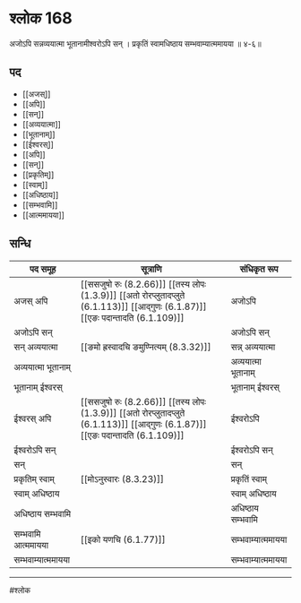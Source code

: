 # श्लोक 168

अजोऽपि सन्नव्ययात्मा भूतानामीश्वरोऽपि सन् ।
प्रकृतिं स्वामधिष्ठाय सम्भवाम्यात्ममायया ॥ ४-६॥


## पद 

- [[अजस्]]
- [[अपि]]
- [[सन्]]
- [[अव्ययात्मा]]
- [[भूतानाम्]]
- [[ईश्वरस्]]
- [[अपि]]
- [[सन्]]
- [[प्रकृतिम्]]
- [[स्वाम्]]
- [[अधिष्ठाय]]
- [[सम्भवामि]]
- [[आत्ममायया]]

## सन्धि

| पद समूह | सूत्राणि | संधिकृत रूप |
| ----- | ----- | ----- |
| अजस् अपि |  [[ससजुषो रुः (8.2.66)]] [[तस्य लोपः (1.3.9)]] [[अतो रोरप्लुतादप्लुते (6.1.113)]] [[आद्गुणः (6.1.87)]] [[एङः पदान्तादति (6.1.109)]] | अजोऽपि |
| अजोऽपि सन् |  | अजोऽपि सन् |
| सन् अव्ययात्मा |  [[ङमो ह्रस्वादचि ङमुण्नित्यम् (8.3.32)]] | सन्न् अव्ययात्मा |
| अव्ययात्मा भूतानाम् |  | अव्ययात्मा भूतानाम् |
| भूतानाम् ईश्वरस् |  | भूतानाम् ईश्वरस् |
| ईश्वरस् अपि |  [[ससजुषो रुः (8.2.66)]] [[तस्य लोपः (1.3.9)]] [[अतो रोरप्लुतादप्लुते (6.1.113)]] [[आद्गुणः (6.1.87)]] [[एङः पदान्तादति (6.1.109)]] | ईश्वरोऽपि |
| ईश्वरोऽपि सन् |  | ईश्वरोऽपि सन् |
| सन् |  | सन् |
| प्रकृतिम् स्वाम् |  [[मोऽनुस्वारः (8.3.23)]] | प्रकृतिं स्वाम् |
| स्वाम् अधिष्ठाय |  | स्वाम् अधिष्ठाय |
| अधिष्ठाय सम्भवामि |  | अधिष्ठाय सम्भवामि |
| सम्भवामि आत्ममायया |  [[इको यणचि (6.1.77)]] | सम्भवाम्यात्ममायया |
| सम्भवाम्यात्ममायया |  | सम्भवाम्यात्ममायया |


---

#श्लोक